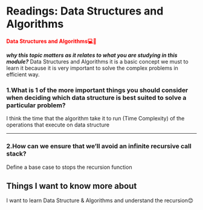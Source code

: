 # Readings: Data Structures and Algorithms


**<span style="color:red">Data Structures and Algorithms💻📗</span>**

 ***why this topic matters as it relates to what you are studying in this module?***
    Data Structures and Algorithms it is a basic concept we must to learn it because it is very important to solve the complex problems in efficient way.


### 1.What is 1 of the more important things you should consider when deciding which data structure is best suited to solve a particular problem?

I think the time that the algorithm take it to run (Time Complexity) of the operations that execute on data structure
_______________________

### 2.How can we ensure that we’ll avoid an infinite recursive call stack?
 Define a base case to stops the recursion function

## Things I want to know more about
I want to learn Data Structure & Algorithms  and understand the recursion😊
